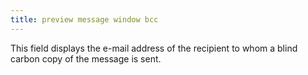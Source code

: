 ```yaml
---
title: preview message window bcc
---
```



This field displays the e-mail address of the recipient to whom a blind  carbon copy of the message is sent.
